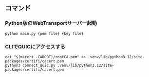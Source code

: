 ## コマンド
### Python版のWebTransportサーバー起動
```
python main.py {pem file} {key file}
```

### CLIでQUICにアクセスする
```
cat "$(mkcert -CAROOT)/rootCA.pem" >> .venv/lib/python3.12/site-packages/certifi/cacert.pem
python3 connect_quic.py .venv/lib/python3.12/site-packages/certifi/cacert.pem
```

